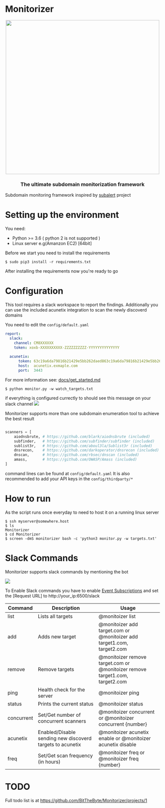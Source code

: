 # Monitorizer

<p align="center">
    <a href="https://twitter.com/BitTheByte">
      <img src="https://i.ibb.co/9pYWyKR/68747470733a2f2f692e6962622e636f2f775367634b66782f417274626f6172642d312e706e67.png" width="500">
    </a>
    <h3 align="center">The ultimate subdomain monitorization framework</h3>
</p>

Subdomain monitoring framework inspired by [subalert](https://github.com/yassineaboukir/sublert) project

# Setting up the environment
You need:
- Python  >= 3.6 ( python 2 is not supported )
- Linux server e.g(Amanzon EC2) [64bit]

Before we start you need to install the requirements
```
$ sudo pip3 install -r requirements.txt
```
After installing the requirements now you're ready to go

# Configuration

This tool requires a slack workspace to report the findings. Additionally you can use the included acunetix integration to scan the newly discoverd domains

You need to edit the `config/default.yaml` 
```yaml
report:
  slack: 
    channel: CM8XXXXXX
    token: xoxb-XXXXXXXXXX-ZZZZZZZZZZ-YYYYYYYYYYYYYY
  
  acunetix:
      token: 63c19a6da79816b21429e5bb262daed863c19a6da79816b21429e5bb262daed8
      host:  acunetix.exmaple.com
      port:  3443
```
For more information see: [docs/get_started.md](/docs/get_started.md)

```
$ python monitor.py -w watch_targets.txt
```
if everything is configured currectly to should see this message on your slack channel
![](https://i.ibb.co/ZMjvTsM/image.png)   

Monitorizer supports more than one subdomain enumeration tool to achieve the best result
```python

scanners = [
	aiodnsbrute, # https://github.com/blark/aiodnsbrute (included)
	subfinder,   # https://github.com/subfinder/subfinder (included)
	sublist3r,   # https://github.com/aboul3la/Sublist3r (included)
	dnsrecon,    # https://github.com/darkoperator/dnsrecon (included)
	dnscan,      # https://github.com/rbsec/dnscan (included)
	amass,       # https://github.com/OWASP/Amass (included)
]

```
command lines can be found at `config/default.yaml`
It is also recommended to add your API keys in the `config/thirdparty/*`

# How to run

As the script runs once everyday to need to host it on a running linux server
```
$ ssh myserver@somewhere.host
$ ls
Monitorizer
$ cd Monitorizer
$ screen -dmS monitorizer bash -c 'python3 monitor.py -w targets.txt'
```

# Slack Commands
Monitorizer supports slack commands by mentioning the bot   

![](https://i.ibb.co/NFL2N7r/image.png)  
  
To Enable Slack commands you have to enable [Event Subscriptions](https://api.slack.com/events-api) and set the [Request URL] to http://your_ip:6500/slack


| Command    	| Description                                               	| Usage                                                                        	|
|------------	|-----------------------------------------------------------	|------------------------------------------------------------------------------	|
| list       	| Lists all targets                                         	| @monitoizer list                                                             	|
| add        	| Adds new target                                           	| @monitoizer add target.com or @monitoizer add target1.com, target2.com       	|
| remove     	| Remove targets                                            	| @monitoizer remove target.com or @monitoizer remove target1.com, target2.com 	|
| ping       	| Health check for the server                               	| @monitoizer ping                                                             	|
| status     	| Prints the current status                                 	| @monitoizer status                                                           	|
| concurrent 	| Set/Get number of concurrent scanners                     	| @monitoizer concurrent or @monitoizer concurrent {number}                    	|
| acunetix   	| Enabled/Disable sending new discoverd targets to acunetix 	| @monitoizer acunetix enable or @monitoizer acunetix disable                  	|
| freq       	| Set/Get scan frequency (in hours)                         	| @monitoizer freq or @monitoizer freq {number}                                	|                   


# TODO
Full todo list is at https://github.com/BitTheByte/Monitorizer/projects/1
